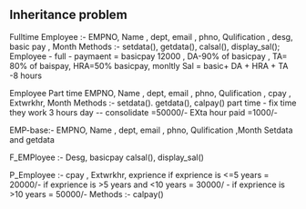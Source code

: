 <h2>Inheritance problem</h2>

Fulltime Employee  :-  EMPNO, Name , dept, email , phno, Qulification , desg,   basic pay , Month 
Methods :- setdata(), getdata(), calsal(), display_sal();
Employee - full   - paymaent  = basicpay 12000   , DA-90% of basicpay , TA= 80% of baispay, HRA=50%  basicpay, monltly Sal = basic+ DA + HRA + TA  -8 hours

Employee Part time  EMPNO, Name , dept, email , phno, Qulification ,    cpay , Extwrkhr, Month
Methods  :- setdata(). getdata(), calpay()
part time  - fix time they work 3 hours day  -- consolidate  =50000/-  EXta hour paid =1000/-

EMP-base:-   EMPNO, Name , dept, email , phno, Qulification ,Month 
             Setdata and getdata
			 
F_EMPloyee :-  Desg, basicpay
   calsal(), display_sal()

P_Employee	 :- cpay , Extwrkhr, exprience 
if exprience  is <=5 years = 20000/-
if exprience  is >5 years  and <10 years = 30000/ -
if exprience  is >10 years = 50000/-
Methods :- calpay()
